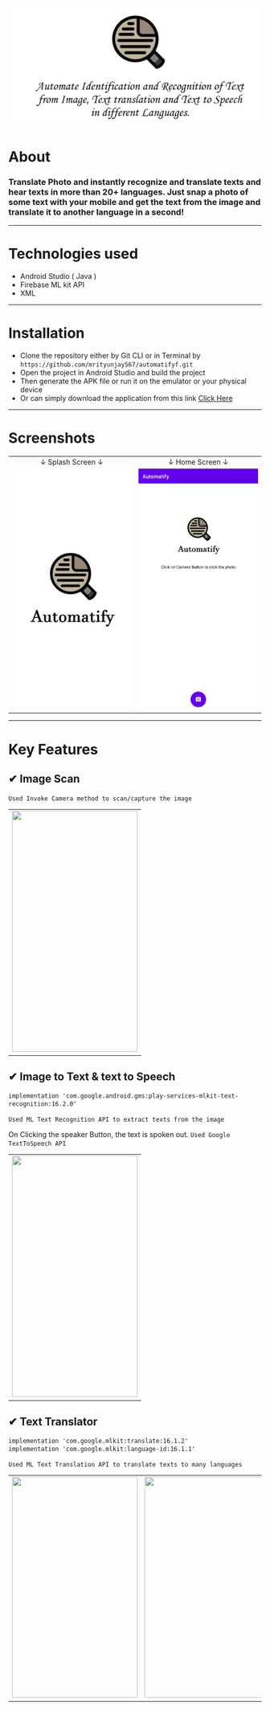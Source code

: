 <img src="https://github.com/gargk747/AutoMatify/blob/main/assets/banner.png">

#  About
### Translate Photo and instantly recognize and translate texts and hear texts in more than 20+ languages. Just snap a photo of some text with your mobile and get the text from the image and translate it to another language in a second!

***

#  Technologies used
- Android Studio ( Java )
- Firebase ML kit API
- XML

***

#  Installation
- Clone the repository either by Git CLI or in Terminal by  ``` https://github.com/mrityunjay567/automatifyf.git ```
- Open the project in Android Studio and build the project
- Then generate the APK file or run it on the emulator or your physical device
- Or can simply download the application from this link [Click Here](https://github.com/gargk747/AutoMatify/blob/main/AutoMatify.apk)

***

#  Screenshots

<table align="center"> 
  <tr>
   <td align="center">↓ Splash Screen ↓</td>
   <td align="center">↓ Home Screen ↓</td>
  </tr>
  <tr>
    <td><img src="https://github.com/gargk747/AutoMatify/blob/main/assets/1.png" width=250 height=480></td>
    <td><img src="https://github.com/gargk747/AutoMatify/blob/main/assets/2.png" width=250 height=480></td>
  </tr>
 </table>

***

#  Key Features
## ✔ Image Scan
   ``` Used Invoke Camera method to scan/capture the image ```
 <table align="center">
  <tr>
    <td><img src="https://github.com/gargk747/AutoMatify/blob/main/assets/3.png" width=250 height=480></td>
  </tr>
 </table>

## ✔ Image to Text & text to Speech

    implementation 'com.google.android.gms:play-services-mlkit-text-recognition:16.2.0'
   ``` Used ML Text Recognition API to extract texts from the image ```
   
On Clicking the speaker Button, the text is spoken out.   ``` Used Google TextToSpeech API ```
 <table align="center">
  <tr>
    <td><img src="https://github.com/gargk747/AutoMatify/blob/main/assets/4.png" width=250 height=480></td>
  </tr>
 </table>


## ✔ Text Translator

    implementation 'com.google.mlkit:translate:16.1.2'
    implementation 'com.google.mlkit:language-id:16.1.1'
   ``` Used ML Text Translation API to translate texts to many languages ```
 <table align="center">
  <tr>
    <td><img src="https://github.com/gargk747/AutoMatify/blob/main/assets/5.png" width=250 height=440></td>
    <td><img src="https://github.com/gargk747/AutoMatify/blob/main/assets/6.png" width=250 height=440></td>
    <td><img src="https://github.com/gargk747/AutoMatify/blob/main/assets/7.png" width=250 height=440></td>
    <td><img src="https://github.com/gargk747/AutoMatify/blob/main/assets/9.png" width=250 height=440></td>
  </tr>
 </table>

